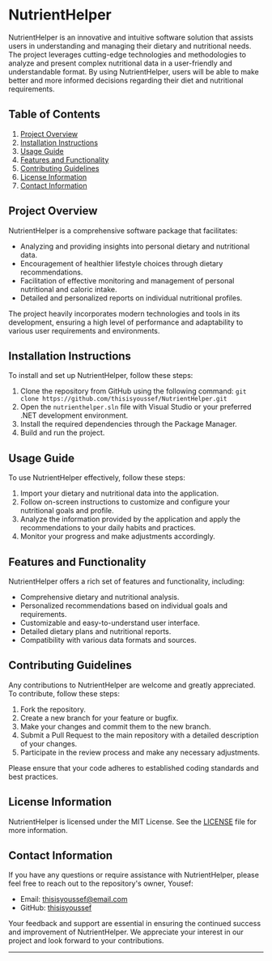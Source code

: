 # NutrientHelper

NutrientHelper is an innovative and intuitive software solution that assists users in understanding and managing their dietary and nutritional needs. The project leverages cutting-edge technologies and methodologies to analyze and present complex nutritional data in a user-friendly and understandable format. By using NutrientHelper, users will be able to make better and more informed decisions regarding their diet and nutritional requirements.

## Table of Contents

1. [Project Overview](#project-overview)
2. [Installation Instructions](#installation-instructions)
3. [Usage Guide](#usage-guide)
4. [Features and Functionality](#features-and-functionality)
5. [Contributing Guidelines](#contributing-guidelines)
6. [License Information](#license-information)
7. [Contact Information](#contact-information)

## Project Overview

NutrientHelper is a comprehensive software package that facilitates:

- Analyzing and providing insights into personal dietary and nutritional data.
- Encouragement of healthier lifestyle choices through dietary recommendations.
- Facilitation of effective monitoring and management of personal nutritional and caloric intake.
- Detailed and personalized reports on individual nutritional profiles.

The project heavily incorporates modern technologies and tools in its development, ensuring a high level of performance and adaptability to various user requirements and environments.

## Installation Instructions

To install and set up NutrientHelper, follow these steps:

1. Clone the repository from GitHub using the following command: `git clone https://github.com/thisisyoussef/NutrientHelper.git`
2. Open the `nutrienthelper.sln` file with Visual Studio or your preferred .NET development environment.
3. Install the required dependencies through the Package Manager.
4. Build and run the project.

## Usage Guide

To use NutrientHelper effectively, follow these steps:

1. Import your dietary and nutritional data into the application.
2. Follow on-screen instructions to customize and configure your nutritional goals and profile.
3. Analyze the information provided by the application and apply the recommendations to your daily habits and practices.
4. Monitor your progress and make adjustments accordingly.

## Features and Functionality

NutrientHelper offers a rich set of features and functionality, including:

- Comprehensive dietary and nutritional analysis.
- Personalized recommendations based on individual goals and requirements.
- Customizable and easy-to-understand user interface.
- Detailed dietary plans and nutritional reports.
- Compatibility with various data formats and sources.

## Contributing Guidelines

Any contributions to NutrientHelper are welcome and greatly appreciated. To contribute, follow these steps:

1. Fork the repository.
2. Create a new branch for your feature or bugfix.
3. Make your changes and commit them to the new branch.
4. Submit a Pull Request to the main repository with a detailed description of your changes.
5. Participate in the review process and make any necessary adjustments.

Please ensure that your code adheres to established coding standards and best practices.

## License Information

NutrientHelper is licensed under the MIT License. See the [LICENSE](LICENSE) file for more information.

## Contact Information

If you have any questions or require assistance with NutrientHelper, please feel free to reach out to the repository's owner, Yousef:

- Email: thisisyoussef@email.com
- GitHub: [thisisyoussef](https://github.com/thisisyoussef)

Your feedback and support are essential in ensuring the continued success and improvement of NutrientHelper. We appreciate your interest in our project and look forward to your contributions.

----